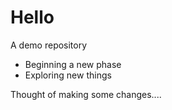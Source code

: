 # Hello
A demo repository
- Beginning a new phase
- Exploring new things

Thought of making some changes....


